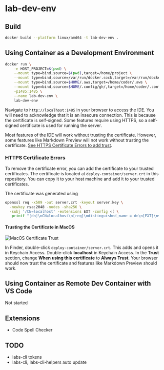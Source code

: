 # lab-dev-env

## Build

```sh
docker build --platform linux/amd64 -t lab-dev-env .
```

## Using Container as a Development Environment

```sh
docker run \
    -e HOST_PROJECT=$(pwd) \
    --mount type=bind,source=$(pwd),target=/home/project \
    --mount type=bind,source=/var/run/docker.sock,target=/var/run/docker.sock \
    --mount type=bind,source=$HOME/.aws,target=/home/coder/.aws \
    --mount type=bind,source=$HOME/.config/gh/,target=/home/coder/.config/gh \
    -p1485:1485 \
    --name lab-dev-env \
    lab-dev-env
```

Navigate to `http://localhost:1485` in your browser to access the IDE. You will need to acknowledge that it is an insecure connection. This is because the certificate is self-signed. Some features require using HTTPS, so a self-signed certificate is used for running the server.

Most features of the IDE will work without trusting the certificate. However, some features like Markdown Preview will not work without trusting the certificate. [See HTTPS Certificate Errors to add trust](#https-certificate-errors).

### HTTPS Certificate Errors

To remove the certificate error, you can add the certificate to your trusted certificates. The certificate is located at `deploy-container/server.crt` in this repository. You can copy it to your host machine and add it to your trusted certificates.

The certificate was generated using

```sh
openssl req -x509 -out server.crt -keyout server.key \
  -newkey rsa:2048 -nodes -sha256 \
  -subj '/CN=localhost' -extensions EXT -config <( \
   printf "[dn]\nCN=localhost\n[req]\ndistinguished_name = dn\n[EXT]\nsubjectAltName=DNS:localhost\nkeyUsage=digitalSignature\nextendedKeyUsage=serverAuth")
```

#### Trusting the Certificate in MacOS

![MacOS Certificate Trust](https://user-images.githubusercontent.com/3911650/281890786-767a2446-26e2-498c-8bd1-398b004f66af.png)

In Finder, double-click `deploy-container/server.crt`. This adds and opens it in Keychain Access.
Double-click **localhost** in Keychain Access.
In the **Trust** section, change **When using this certificate** to **Always Trust**.
Your browser should now trust the certificate and features like Markdown Preview should work.

## Using Container as Remote Dev Container with VS Code

Not started

## Extensions

- Code Spell Checker


## TODO

- labs-cli tokens
- labs-cli, labs-cli-helpers auto update
